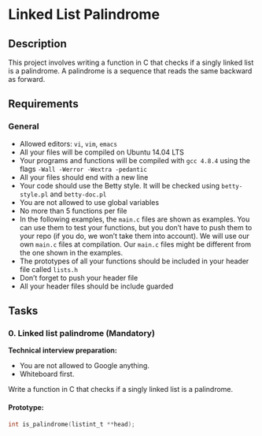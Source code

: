 # Linked List Palindrome

## Description

This project involves writing a function in C that checks if a singly linked list is a palindrome. A palindrome is a sequence that reads the same backward as forward.

## Requirements

### General
- Allowed editors: `vi`, `vim`, `emacs`
- All your files will be compiled on Ubuntu 14.04 LTS
- Your programs and functions will be compiled with `gcc 4.8.4` using the flags `-Wall -Werror -Wextra -pedantic`
- All your files should end with a new line
- Your code should use the Betty style. It will be checked using `betty-style.pl` and `betty-doc.pl`
- You are not allowed to use global variables
- No more than 5 functions per file
- In the following examples, the `main.c` files are shown as examples. You can use them to test your functions, but you don’t have to push them to your repo (if you do, we won’t take them into account). We will use our own `main.c` files at compilation. Our `main.c` files might be different from the one shown in the examples.
- The prototypes of all your functions should be included in your header file called `lists.h`
- Don’t forget to push your header file
- All your header files should be include guarded

## Tasks

### 0. Linked list palindrome (Mandatory)

**Technical interview preparation:**

- You are not allowed to Google anything.
- Whiteboard first.

Write a function in C that checks if a singly linked list is a palindrome.

#### Prototype:
```c
int is_palindrome(listint_t **head);